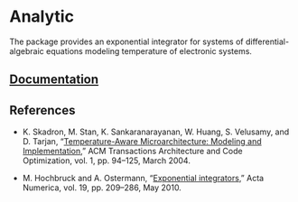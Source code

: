 # Analytic

The package provides an exponential integrator for systems of
differential-algebraic equations modeling temperature of electronic systems.

## [Documentation][doc]

## References

* K. Skadron, M. Stan, K. Sankaranarayanan, W. Huang, S. Velusamy, and D. Tarjan,
  “[Temperature-Aware Microarchitecture: Modeling and Implementation][1],”
  ACM Transactions Architecture and Code Optimization, vol. 1, pp. 94–125,
  March 2004.

* M. Hochbruck and A. Ostermann, “[Exponential integrators][2],” Acta Numerica,
  vol. 19, pp. 209–286, May 2010.

[1]: http://www.virginia.edu/cs/people/faculty/pdfs/p94-skadron.pdf
[2]: http://dx.doi.org/10.1017/S0962492910000048

[doc]: http://godoc.org/github.com/ready-steady/simulation/temperature/analytic
